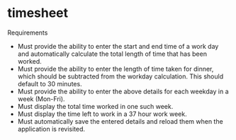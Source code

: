 timesheet
=========

Requirements
- Must provide the ability to enter the start and end time of a work day and automatically calculate the total length of time that has been worked.
- Must provide the ability to enter the length of time taken for dinner, which should be subtracted from the workday calculation. This should default to 30 minutes.
- Must provide the ability to enter the above details for each weekday in a week (Mon-Fri).
- Must display the total time worked in one such week.
- Must display the time left to work in a 37 hour work week.
- Must automatically save the entered details and reload them when the application is revisited.
